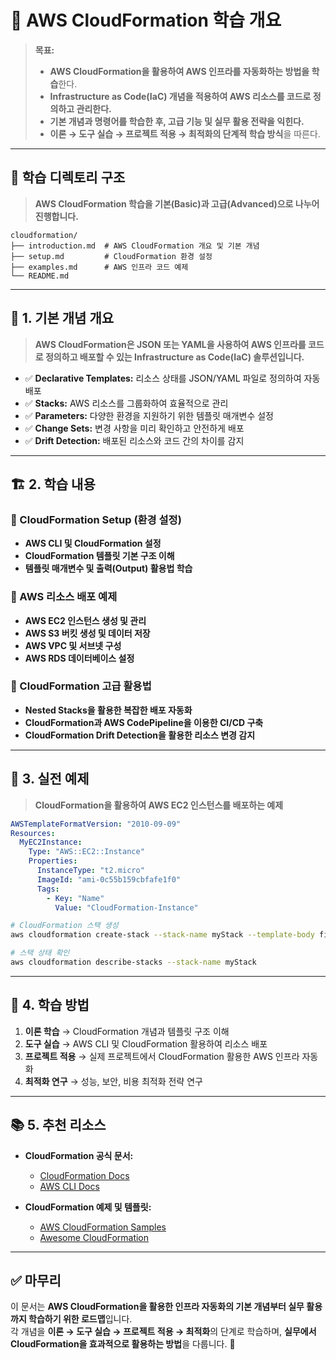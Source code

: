 # 📂 AWS CloudFormation 학습 개요

> **목표:**  
> - **AWS CloudFormation을 활용하여 AWS 인프라를 자동화하는 방법을 학습**한다.  
> - **Infrastructure as Code(IaC) 개념을 적용하여 AWS 리소스를 코드로 정의하고 관리한다.**  
> - **기본 개념과 명령어를 학습한 후, 고급 기능 및 실무 활용 전략을 익힌다.**  
> - **이론 → 도구 실습 → 프로젝트 적용 → 최적화의 단계적 학습 방식**을 따른다.  

---

## 📂 **학습 디렉토리 구조**  
> **AWS CloudFormation 학습을 기본(Basic)과 고급(Advanced)으로 나누어 진행합니다.**  

```
cloudformation/
├── introduction.md  # AWS CloudFormation 개요 및 기본 개념
├── setup.md         # CloudFormation 환경 설정
├── examples.md      # AWS 인프라 코드 예제
└── README.md
```

---

## 📖 **1. 기본 개념 개요**
> **AWS CloudFormation은 JSON 또는 YAML을 사용하여 AWS 인프라를 코드로 정의하고 배포할 수 있는 Infrastructure as Code(IaC) 솔루션입니다.**

- ✅ **Declarative Templates:** 리소스 상태를 JSON/YAML 파일로 정의하여 자동 배포  
- ✅ **Stacks:** AWS 리소스를 그룹화하여 효율적으로 관리  
- ✅ **Parameters:** 다양한 환경을 지원하기 위한 템플릿 매개변수 설정  
- ✅ **Change Sets:** 변경 사항을 미리 확인하고 안전하게 배포  
- ✅ **Drift Detection:** 배포된 리소스와 코드 간의 차이를 감지  

---

## 🏗 **2. 학습 내용**
### 📌 CloudFormation Setup (환경 설정)
- **AWS CLI 및 CloudFormation 설정**
- **CloudFormation 템플릿 기본 구조 이해**
- **템플릿 매개변수 및 출력(Output) 활용법 학습**

### 📌 AWS 리소스 배포 예제
- **AWS EC2 인스턴스 생성 및 관리**
- **AWS S3 버킷 생성 및 데이터 저장**
- **AWS VPC 및 서브넷 구성**
- **AWS RDS 데이터베이스 설정**

### 📌 CloudFormation 고급 활용법
- **Nested Stacks을 활용한 복잡한 배포 자동화**
- **CloudFormation과 AWS CodePipeline을 이용한 CI/CD 구축**
- **CloudFormation Drift Detection을 활용한 리소스 변경 감지**

---

## 🚀 **3. 실전 예제**
> **CloudFormation을 활용하여 AWS EC2 인스턴스를 배포하는 예제**

```yaml
AWSTemplateFormatVersion: "2010-09-09"
Resources:
  MyEC2Instance:
    Type: "AWS::EC2::Instance"
    Properties:
      InstanceType: "t2.micro"
      ImageId: "ami-0c55b159cbfafe1f0"
      Tags:
        - Key: "Name"
          Value: "CloudFormation-Instance"
```

```sh
# CloudFormation 스택 생성
aws cloudformation create-stack --stack-name myStack --template-body file://template.yaml

# 스택 상태 확인
aws cloudformation describe-stacks --stack-name myStack
```

---

## 🎯 **4. 학습 방법**
1. **이론 학습** → CloudFormation 개념과 템플릿 구조 이해  
2. **도구 실습** → AWS CLI 및 CloudFormation 활용하여 리소스 배포  
3. **프로젝트 적용** → 실제 프로젝트에서 CloudFormation 활용한 AWS 인프라 자동화  
4. **최적화 연구** → 성능, 보안, 비용 최적화 전략 연구  

---

## 📚 **5. 추천 리소스**
- **CloudFormation 공식 문서:**  
  - [CloudFormation Docs](https://docs.aws.amazon.com/AWSCloudFormation/latest/UserGuide/Welcome.html)  
  - [AWS CLI Docs](https://docs.aws.amazon.com/cli/latest/userguide/)  

- **CloudFormation 예제 및 템플릿:**  
  - [AWS CloudFormation Samples](https://github.com/awslabs/aws-cloudformation-templates)  
  - [Awesome CloudFormation](https://github.com/aws-cloudformation/aws-cloudformation-templates)  

---

## ✅ **마무리**
이 문서는 **AWS CloudFormation을 활용한 인프라 자동화의 기본 개념부터 실무 활용까지 학습하기 위한 로드맵**입니다.  
각 개념을 **이론 → 도구 실습 → 프로젝트 적용 → 최적화**의 단계로 학습하며, **실무에서 CloudFormation을 효과적으로 활용하는 방법**을 다룹니다. 🚀

